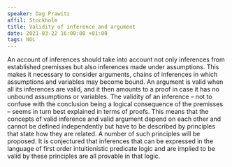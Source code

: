 ```yaml
---
speaker: Dag Prawitz
affil: Stockholm
title: Validity of inference and argument
date: 2021-03-22 16:00:00 +01:00
tags: NOL
---
```

An account of inferences should take into account not only inferences from established premisses but also inferences made under assumptions.
This makes it necessary to consider arguments, chains of inferences in which assumptions and variables may become bound.
An argument is valid when all its inferences are valid, and it then amounts to a proof in case it has no unbound assumptions or variables.
The validity of an inference – not to confuse with the conclusion being a logical consequence of the premisses – seems in turn best explained in terms of proofs.
This means that the concepts of valid inference and valid argument depend on each other and cannot be defined independently but have to be described by principles that state how they are related.
A number of such principles will be proposed.
It is conjectured that inferences that can be expressed in the language of first order intuitionistic predicate logic and are implied to be valid by these principles are all provable in that logic.
